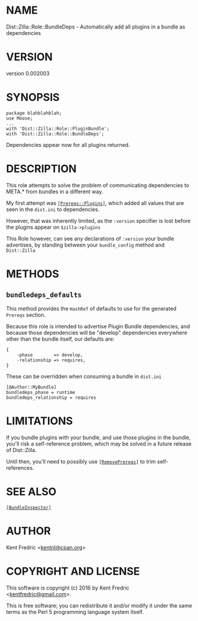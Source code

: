 # NAME

Dist::Zilla::Role::BundleDeps - Automatically add all plugins in a bundle as dependencies

# VERSION

version 0.002003

# SYNOPSIS

    package blahblahblah;
    use Moose;
    ...
    with 'Dist::Zilla::Role::PluginBundle';
    with 'Dist::Zilla::Role::BundleDeps';

Dependencies appear now for all plugins returned.

# DESCRIPTION

This role attempts to solve the problem of communicating dependencies to META.\* from bundles
in a different way.

My first attempt was [`[Prereqs::Plugins]`](https://metacpan.org/pod/Dist::Zilla::Plugins::Prereqs::Plugins), which added
all values that are seen in the `dist.ini` to dependencies.

However, that was inherently limited, as the `:version` specifier
is lost before the plugins appear on `$zilla->plugins`

This Role however, can see any declarations of `:version` your bundle advertises,
by standing between your `bundle_config` method and `Dist::Zilla`

# METHODS

## `bundledeps_defaults`

This method provides the `HashRef` of defaults to use for the generated `Prereqs` section.

Because this role is intended to advertise Plugin Bundle dependencies, and because those
dependencies will be "develop" dependencies everywhere other than the bundle itself,
our defaults are:

    {
        -phase        => develop,
        -relationship => requires,
    }

These can be overridden when consuming a bundle in `dist.ini`

    [@Author::MyBundle]
    bundledeps_phase = runtime
    bundledeps_relationship = requires

# LIMITATIONS

If you bundle plugins with your bundle, and use those plugins in the bundle,
you'll risk a self-reference problem, which may be solved in a future release of Dist::Zilla.

Until then, you'll need to possibly use [`[RemovePrereqs]`](https://metacpan.org/pod/Dist::Zilla::Plugin::RemovePrereqs)
to trim self-references.

# SEE ALSO

[`[BundleInspector]`](https://metacpan.org/pod/Dist::Zilla::Plugin::BundleInspector)

# AUTHOR

Kent Fredric &lt;kentnl@cpan.org>

# COPYRIGHT AND LICENSE

This software is copyright (c) 2016 by Kent Fredric &lt;kentfredric@gmail.com>.

This is free software; you can redistribute it and/or modify it under
the same terms as the Perl 5 programming language system itself.
